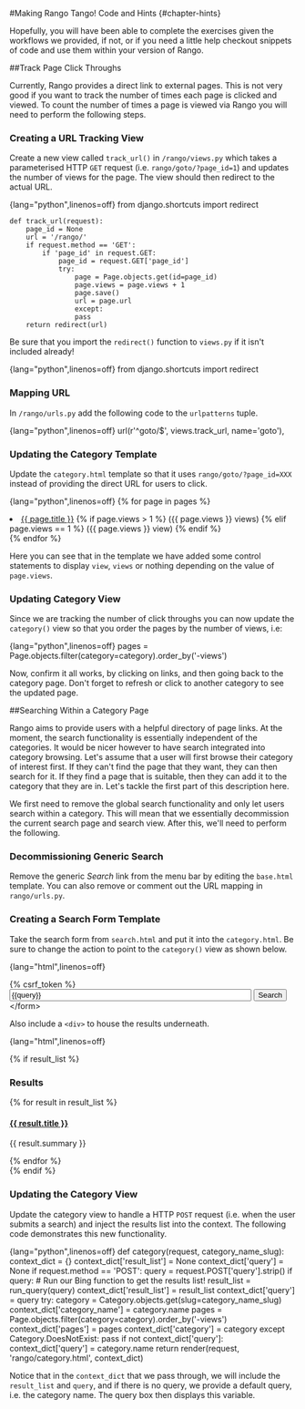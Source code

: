#Making Rango Tango! Code and Hints {#chapter-hints}

Hopefully, you will have been able to complete the exercises given the
workflows we provided, if not, or if you need a little help checkout
snippets of code and use them within your version of Rango.

##Track Page Click Throughs

Currently, Rango provides a direct link to external pages. This is not
very good if you want to track the number of times each page is clicked
and viewed. To count the number of times a page is viewed via Rango you
will need to perform the following steps.

### Creating a URL Tracking View

Create a new view called `track_url()` in `/rango/views.py` which takes
a parameterised HTTP `GET` request (i.e. `rango/goto/?page_id=1`) and
updates the number of views for the page. The view should then redirect
to the actual URL.

{lang="python",linenos=off}
	from django.shortcuts import redirect
	
	def track_url(request):
		page_id = None
		url = '/rango/'
		if request.method == 'GET':
			if 'page_id' in request.GET:
				page_id = request.GET['page_id']
				try:
					page = Page.objects.get(id=page_id)
					page.views = page.views + 1
					page.save()
					url = page.url
					except:
					pass
		return redirect(url)


Be sure that you import the `redirect()` function to `views.py` if it
isn't included already!

{lang="python",linenos=off}
	from django.shortcuts import redirect


### Mapping URL

In `/rango/urls.py` add the following code to the `urlpatterns` tuple.

{lang="python",linenos=off}
	url(r'^goto/$', views.track_url, name='goto'),


### Updating the Category Template

Update the `category.html` template so that it uses
`rango/goto/?page_id=XXX` instead of providing the direct URL for users
to click.

{lang="python",linenos=off}
	{% for page in pages %}
	<li>
		<a href="{% url 'goto' %}?page_id={{page.id}}">{{ page.title }}</a>
		{% if page.views > 1 %}
			({{ page.views }} views)
		{% elif page.views == 1 %}
			({{ page.views }} view)
		{% endif %}
	</li>
	{% endfor %}


Here you can see that in the template we have added some control
statements to display `view`, `views` or nothing depending on the value
of `page.views`.

### Updating Category View

Since we are tracking the number of click throughs you can now update
the `category()` view so that you order the pages by the number of
views, i.e:

{lang="python",linenos=off}
	pages = Page.objects.filter(category=category).order_by('-views')

Now, confirm it all works, by clicking on links, and then going back to
the category page. Don't forget to refresh or click to another category
to see the updated page.

##Searching Within a Category Page

Rango aims to provide users with a helpful directory of page links. At
the moment, the search functionality is essentially independent of the
categories. It would be nicer however to have search integrated into
category browsing. Let's assume that a user will first browse their
category of interest first. If they can't find the page that they want,
they can then search for it. If they find a page that is suitable, then
they can add it to the category that they are in. Let's tackle the first
part of this description here.

We first need to remove the global search functionality and only let
users search within a category. This will mean that we essentially
decommission the current search page and search view. After this, we'll
need to perform the following.

### Decommissioning Generic Search

Remove the generic *Search* link from the menu bar by editing the
`base.html` template. You can also remove or comment out the URL mapping
in `rango/urls.py`.

### Creating a Search Form Template

Take the search form from `search.html` and put it into the
`category.html`. Be sure to change the action to point to the
`category()` view as shown below.

{lang="html",linenos=off}
	<form class="form-inline" id="user_form" method="post" 
		action="{% url 'category'  category.slug %}">
		{% csrf_token %}
		<!-- Display the search form elements here -->
		<input class="form-control" type="text" size="50" 
			name="query" value="{{query}}" id="query" />
			<input class="btn btn-primary" type="submit" name="submit" value="Search" />
	</form\>

Also include a `<div>` to house the results underneath.

{lang="html",linenos=off}
	<div>
	{% if result_list %}
		<h3>Results</h3>
		<!-- Display search results in an ordered list -->
		<div class="list-group">
			{% for result in result_list %}
			<div class="list-group-item">
			<h4 class="list-group-item-heading">
				<a href="{{ result.link }}">{{ result.title }}</a></h4>
				<p class="list-group-item-text">{{ result.summary }}</p>
			</div>
			{% endfor %}
		</div>
	{% endif %}
	</div>

### Updating the Category View

Update the category view to handle a HTTP `POST` request (i.e. when the
user submits a search) and inject the results list into the context. The
following code demonstrates this new functionality.

{lang="python",linenos=off}
	def category(request, category_name_slug):
		context_dict = {}
		context_dict['result_list'] = None
		context_dict['query'] = None
		if request.method == 'POST':
			query = request.POST['query'].strip()
		if query:
			# Run our Bing function to get the results list!
			result_list = run_query(query)
			context_dict['result_list'] = result_list
			context_dict['query'] = query
		try:
			category = Category.objects.get(slug=category_name_slug)
			context_dict['category_name'] = category.name
			pages = Page.objects.filter(category=category).order_by('-views')
			context_dict['pages'] = pages
			context_dict['category'] = category
		except Category.DoesNotExist:
			pass
		if not context_dict['query']:
			context_dict['query'] = category.name
		return render(request, 'rango/category.html', context_dict)

Notice that in the `context_dict` that we pass through, we will include
the `result_list` and `query`, and if there is no query, we provide a
default query, i.e. the category name. The query box then displays this
variable.
